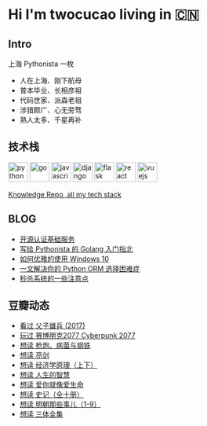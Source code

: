 # Hi I'm twocucao living in 🇨🇳

## Intro

上海 Pythonista 一枚

- 人在上海、刚下航母
- 普本毕业、长相彦祖
- 代码世家、派森老祖
- 涉猎颇广、心无旁骛
- 熟人太多、千星再补

## 技术栈

<p align="left">
<img src="https://devicons.github.io/devicon/devicon.git/icons/python/python-original.svg" alt="python" width="40" height="40"/>
<img src="https://devicons.github.io/devicon/devicon.git/icons/go/go-original.svg" alt="go" width="40" height="40"/>
<img src="https://devicons.github.io/devicon/devicon.git/icons/javascript/javascript-original.svg" alt="javascript" width="40" height="40"/>
<img src="https://devicons.github.io/devicon/devicon.git/icons/django/django-original.svg" alt="django" width="40" height="40"/>
<img src="https://www.vectorlogo.zone/logos/pocoo_flask/pocoo_flask-icon.svg" alt="flask" width="40" height="40"/>
<img src="https://devicons.github.io/devicon/devicon.git/icons/react/react-original-wordmark.svg" alt="react" width="40" height="40"/>
<img src="https://devicons.github.io/devicon/devicon.git/icons/vuejs/vuejs-original-wordmark.svg" alt="vuejs" width="40" height="40"/>
</p>

[Knowledge Repo, all my tech stack](https://github.com/twocucao/knowledge-repo)

## BLOG

<!-- BLOG-POST-LIST:START -->
- [开源认证基础服务](http://twocucao.xyz/2020/11/29/_ory/)
- [写给 Pythonista 的 Golang 入门指北](http://twocucao.xyz/2019/05/15/GoLang/)
- [如何优雅的使用 Windows 10](http://twocucao.xyz/2019/04/13/%E5%A6%82%E4%BD%95%E4%BC%98%E9%9B%85%E7%9A%84%E4%BD%BF%E7%94%A8Windows10/)
- [一文解决你的 Python ORM 选择困难症](http://twocucao.xyz/2019/04/12/Mapping/)
- [秒杀系统的一些注意点](http://twocucao.xyz/2019/02/10/%E7%A7%92%E6%9D%80%E7%B3%BB%E7%BB%9F%E7%9A%84%E4%B8%80%E4%BA%9B%E6%B3%A8%E6%84%8F%E7%82%B9/)
<!-- BLOG-POST-LIST:END -->

## 豆瓣动态

<!-- DOUBAN-ACTIVITIES:START -->
- [看过 父子雄兵‎ (2017)](https://www.douban.com/doubanapp/dispatch?uri=/status/3217275276/)
- [玩过 赛博朋克2077 Cyberpunk 2077](https://www.douban.com/doubanapp/dispatch?uri=/status/3217242709/)
- [想读 枪炮、病菌与钢铁](https://www.douban.com/doubanapp/dispatch?uri=/status/3170833300/)
- [想读 亮剑](https://www.douban.com/doubanapp/dispatch?uri=/status/3170833186/)
- [想读 经济学原理（上下）](https://www.douban.com/doubanapp/dispatch?uri=/status/3170833054/)
- [想读 人生的智慧](https://www.douban.com/doubanapp/dispatch?uri=/status/3170832874/)
- [想读 爱你就像爱生命](https://www.douban.com/doubanapp/dispatch?uri=/status/3170832546/)
- [想读 史记（全十册）](https://www.douban.com/doubanapp/dispatch?uri=/status/3170832322/)
- [想读 明朝那些事儿（1-9）](https://www.douban.com/doubanapp/dispatch?uri=/status/3170832008/)
- [想读 三体全集](https://www.douban.com/doubanapp/dispatch?uri=/status/3170831878/)
<!-- DOUBAN-ACTIVITIES:END -->
